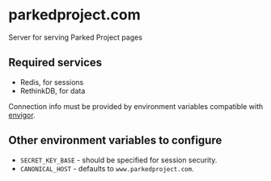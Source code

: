 # parkedproject.com

Server for serving Parked Project pages

## Required services

- Redis, for sessions
- RethinkDB, for data

Connection info must be provided by environment variables compatible with
[envigor][].

[envigor]: https://github.com/stuartpb/envigor

## Other environment variables to configure

- `SECRET_KEY_BASE` - should be specified for session security.
- `CANONICAL_HOST` - defaults to `www.parkedproject.com`.
